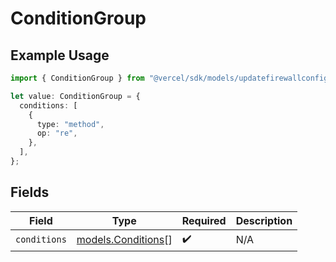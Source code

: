# ConditionGroup

## Example Usage

```typescript
import { ConditionGroup } from "@vercel/sdk/models/updatefirewallconfigop.js";

let value: ConditionGroup = {
  conditions: [
    {
      type: "method",
      op: "re",
    },
  ],
};
```

## Fields

| Field                                          | Type                                           | Required                                       | Description                                    |
| ---------------------------------------------- | ---------------------------------------------- | ---------------------------------------------- | ---------------------------------------------- |
| `conditions`                                   | [models.Conditions](../models/conditions.md)[] | :heavy_check_mark:                             | N/A                                            |